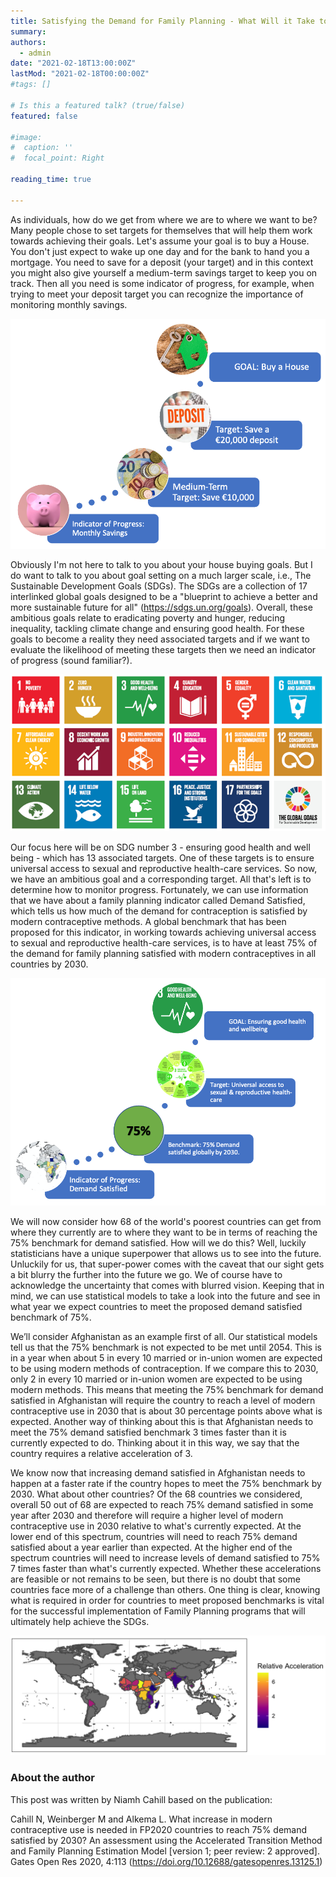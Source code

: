 ```yaml
---
title: Satisfying the Demand for Family Planning - What Will it Take to Meet a 75% Benchmark by 2030?
summary: 
authors:
  - admin
date: "2021-02-18T13:00:00Z"
lastMod: "2021-02-18T00:00:00Z"
#tags: []

# Is this a featured talk? (true/false)
featured: false

#image:
#  caption: ''
#  focal_point: Right

reading_time: true

---
```


As individuals, how do we get from where we are to where we want to be? Many people chose to set targets for themselves that will help them work towards achieving their goals. Let's assume your goal is to buy a House. You don't just expect to wake up one day and for the bank to hand you a mortgage. You need to save for a deposit (your target) and in this context you might also give yourself a medium-term savings target to keep you on track. Then all you need is some indicator of progress, for example, when trying to meet your deposit target you can recognize the importance of monitoring monthly savings. 

![](buy_house_goal.png)



Obviously I'm not here to talk to you about your house buying goals. But I do want to talk to you about goal setting on a much larger scale, i.e., The Sustainable Development Goals (SDGs). The SDGs are a collection of 17 interlinked global goals designed to be a "blueprint to achieve a better and more sustainable future for all" (https://sdgs.un.org/goals). Overall, these ambitious goals relate to eradicating poverty and hunger, reducing inequality, tackling climate change and ensuring good health. For these goals to become a reality they need associated targets and if we want to evaluate the likelihood of meeting these targets then we need an indicator of progress (sound familiar?).

![](SDGs.png)

 
Our focus here will be on SDG number 3 - ensuring good health and well being - which has 13 associated targets. One of these targets is to ensure universal access to sexual and reproductive health-care services.  So now, we have an ambitious goal and a corresponding target. All that's left is to determine how to monitor progress. Fortunately, we can use information that we have about a family planning indicator called Demand Satisfied, which tells us how much of the demand for contraception is satisfied by modern contraceptive methods. A global benchmark that has been proposed for this indicator, in working towards achieving universal access to sexual and reproductive health-care services, is to have at least 75% of the demand for family planning satisfied with modern contraceptives in all countries by 2030. 


![](DS_goals.png)


We will now consider how 68 of the world's poorest countries can get from where they currently are to where they want to be in terms of reaching the 75% benchmark for demand satisfied. How will we do this? Well, luckily statisticians have a unique superpower that allows us to see into the future. Unluckily for us, that super-power comes with the caveat that our sight gets a bit blurry the further into the future we go. We of course have to acknowledge the uncertainty that comes with blurred vision. Keeping that in mind, we can use statistical models to take a look into the future and see in what year we expect countries to meet the proposed demand satisfied benchmark of 75%.  

We’ll consider Afghanistan as an example first of all. Our statistical models tell us that the 75% benchmark is not expected to be met until 2054. This is in a year when about 5 in every 10 married or in-union women are expected to be using modern methods of contraception. If we compare this to 2030, only 2 in every 10 married or in-union women are expected to be using modern methods. This means that meeting the 75% benchmark for demand satisfied in  Afghanistan will require the country to reach a level of modern contraceptive use in 2030 that is about 30 percentage points above what is expected. Another way of thinking about this is that Afghanistan needs to meet the 75% demand satisfied benchmark 3 times faster than it is currently expected to do. Thinking about it in this way, we say that the country requires a relative acceleration of 3. 


We know now that increasing demand satisfied in Afghanistan needs to happen at a faster rate if the country hopes to meet the 75%  benchmark by 2030. What about other countries? Of the 68 countries we considered, overall 50 out of 68 are expected to reach 75% demand satisfied in some year after 2030 and therefore will require a higher level of modern contraceptive use in 2030 relative to what's  currently expected. At the lower end of this spectrum, countries will need to reach 75% demand satisfied about a year earlier than expected. At the higher end of the spectrum countries will need to increase levels of demand satisfied to 75% 7 times faster than what's currently expected.  Whether these accelerations are feasible or not remains to be seen, but there is no doubt that some countries face more of a challenge than others. One thing is clear, knowing what is required in order for countries to meet proposed benchmarks is vital for the successful implementation of Family Planning programs that will ultimately help achieve the SDGs.  

![Relative acceleration required for the 75% demand satisfied benchmark to be met in 2030 in 68 of the world's poorest countries](map.png)

### About the author

This post was written by Niamh Cahill based on the publication:

Cahill N, Weinberger M and Alkema L. What increase in modern contraceptive use is needed in FP2020 countries to reach 75% demand satisfied by 2030? An assessment using the Accelerated Transition Method and Family Planning Estimation Model [version 1; peer review: 2 approved]. Gates Open Res 2020, 4:113 (https://doi.org/10.12688/gatesopenres.13125.1)

